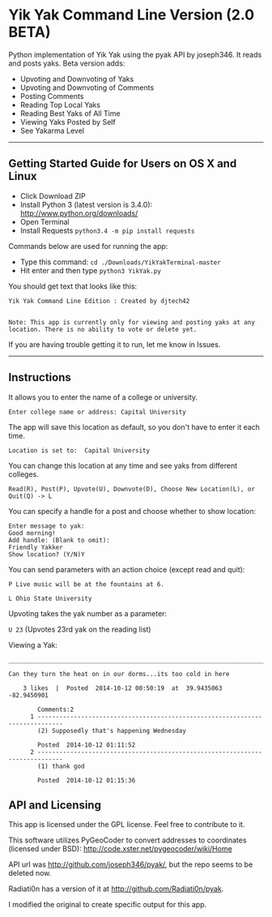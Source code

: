 Yik Yak Command Line Version (2.0 BETA)
==============

Python implementation of Yik Yak using the pyak API by joseph346. It reads and posts yaks. Beta version adds:
- Upvoting and Downvoting of Yaks
- Upvoting and Downvoting of Comments
- Posting Comments
- Reading Top Local Yaks
- Reading Best Yaks of All Time
- Viewing Yaks Posted by Self
- See Yakarma Level

--------------------------------------------------------------------------------------
## Getting Started Guide for Users on OS X and Linux

- Click Download ZIP
- Install Python 3 (latest version is 3.4.0): http://www.python.org/downloads/
- Open Terminal
- Install Requests ```python3.4 -m pip install requests```

Commands below are used for running the app:
- Type this command: ```cd ./Downloads/YikYakTerminal-master```
- Hit enter and then type ```python3 YikYak.py```

You should get text that looks like this:

    Yik Yak Command Line Edition : Created by djtech42
    
    
    Note: This app is currently only for viewing and posting yaks at any location. There is no ability to vote or delete yet.

If you are having trouble getting it to run, let me know in Issues.

--------------------------------------------------------------------------------------

## Instructions

It allows you to enter the name of a college or university.

```Enter college name or address: Capital University ```

The app will save this location as default, so you don't have to enter it each time. 

```Location is set to:  Capital University ```

You can change this location at any time and see yaks from different colleges.

```Read(R), Post(P), Upvote(U), Downvote(D), Choose New Location(L), or Quit(Q) -> L```

You can specify a handle for a post and choose whether to show location:

    Enter message to yak: 
    Good morning!
    Add handle: (Blank to omit): 
    Friendly Yakker
    Show location? (Y/N)Y
    
You can send parameters with an action choice (except read and quit):

```P Live music will be at the fountains at 6.```

```L Ohio State University```

Upvoting takes the yak number as a parameter:

```U 23``` 
(Upvotes 23rd yak on the reading list)


Viewing a Yak:

    _____________________________________________________________________________________________
    
    Can they turn the heat on in our dorms...its too cold in here
    
    	3 likes  |  Posted  2014-10-12 00:50:19  at  39.9435063 -82.9450901
    
    		Comments:2
    	  1 -----------------------------------------------------------------------------
    		(2) Supposedly that's happening Wednesday 
    
    		Posted  2014-10-12 01:11:52
    	  2 -----------------------------------------------------------------------------
    		(1) thank god  
    
    		Posted  2014-10-12 01:15:36
    		
## API and Licensing

This app is licensed under the GPL license. Feel free to contribute to it.

This software utilizes PyGeoCoder to convert addresses to coordinates (licensed under BSD): http://code.xster.net/pygeocoder/wiki/Home

API url was http://github.com/joseph346/pyak/, but the repo seems to be deleted now.

Radiati0n has a version of it at http://github.com/Radiati0n/pyak. 

I modified the original to create specific output for this app.
